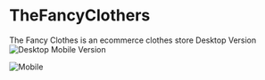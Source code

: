# TheFancyClothers
The Fancy Clothes is an ecommerce clothes store 
Desktop Version
![Desktop](https://github.com/alexgrubor/TheFancyClothers/blob/490a29bbf976cfa19dd2461e9199fd1cf8247ad0/Tailwind/img/Screenshot%202022-09-07%20at%2011-07-33%20Screenshot.png)
Mobile Version

![Mobile](https://github.com/alexgrubor/TheFancyClothers/blob/490a29bbf976cfa19dd2461e9199fd1cf8247ad0/Tailwind/img/Screenshot%202022-09-07%20at%2011-09-07%20Screenshot.png)


